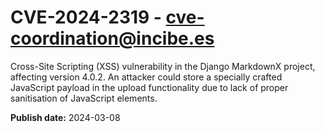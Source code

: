 # CVE-2024-2319 - cve-coordination@incibe.es

Cross-Site Scripting (XSS) vulnerability in the Django MarkdownX project, affecting version 4.0.2. An attacker could store a specially crafted JavaScript payload in the upload functionality due to lack of proper sanitisation of JavaScript elements.

**Publish date:** 2024-03-08
